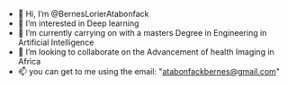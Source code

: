 - 👋 Hi, I’m @BernesLorierAtabonfack
- 👀 I’m interested in Deep learning 
- 🌱 I’m currently carrying on with a masters Degree in Engineering in Artificial Intelligence 
- 💞️ I’m looking to collaborate on the Advancement of health Imaging in Africa
- 📫 you can get to me using the email: "atabonfackbernes@gmail.com"

<!---
AtabonfackBernes/AtabonfackBernes is a ✨ special ✨ repository because its `README.md` (this file) appears on your GitHub profile.
You can click the Preview link to take a look at your changes.
--->
